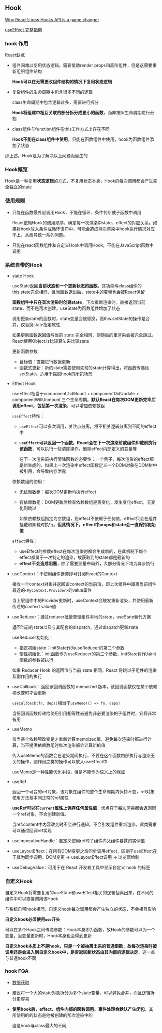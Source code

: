## Hook

[Why React’s new Hooks API is a game changer](https://itnext.io/why-reacts-hooks-api-is-a-game-changer-8731c2b0a8c)

[useEffect 完整指南](https://overreacted.io/zh-hans/a-complete-guide-to-useeffect/)

### hook 作用

React缺点

* 组件间难以复用状态逻辑，需要借助render props和高阶组件，但是这需要重新组织组件结构

	**Hook可以在无需更改组件结构的情况下复用状态逻辑**

* 复杂组件的生命周期中包含很多不同的逻辑

	class生命周期中包含逻辑过多，需要进行拆分

	**Hook将组建中相互关联的部分拆分成更小的函数**，而非按照生命周期进行分割

* class组件与function组件在this工作方式上存在不同

	**Hook不能在class组件中使用**，只能在函数组件中使用，hook为函数组件添加了状态

综上述，Hook是为了解决以上问题而诞生的

### Hook概览

Hook是一种复用**状态逻辑**的方式，不复用状态本身，Hook的每次调用都会产生完全独立的state

### 使用规则

* 只能在函数最外层调用Hook，不能在循环、条件判断或子函数中调用

	React依赖Hook的调用顺序，确定每一次渲染中state、effect的对应关系。如果将hook放入条件或循环语句中，可能会造成两次渲染中hook执行情况对应不上，从而导致一系列问题。

* 只能在react函数组件和自定义Hook中调用Hook，不能在JavaScript函数中调用

### 系统自带的Hook

* state Hook

	useState返回**当前状态和一个更新状态的函数**，其功能与class组件的this.state完全相同，且当函数退出后，state中的变量也会被React保留

	**函数组件中只在首次渲染时创建state**，下次重新渲染时，直接返回当前state，而不是再次创建，useState为函数组件增加了状态

	调用更新state的函数时，state变量会被替换，而this.setState的操作是合并，仅替换state指定属性

	如果更新函数返回值与当前 state 完全相同，则随后的重渲染会被完全跳过。React使用Object.is比较算法来比较state

	更新函数参数
	* 目标值：直接进行数据更新
	* 函数式更新：新的state需要使用先前的state计算得出，将函数传递给setState。适用于摆脱hook的闭包场景

* Effect Hook

	useEffect相当于componentDidMount + componentDidUpdate + componentWillUnmount 三个生命周期。**默认React在每次DOM更新完毕后调用effect，包括第一次渲染**，可以增加依赖数组

	`useEffect`特性：
	* `useEffect`可以多次调用，关注点分离，将不相关逻辑分离到不同的effect中
	* **`useEffect`可以返回一个函数，React会在下一次渲染前或组件卸载前执行该函数**，可以执行一些清除操作，删除effect内部定义的变量等

		在下一次渲染前执行清除函数的必要性：一个例子，每次渲染的effect都是新生成的，如果上一次渲染中effect函数定义一个DOM对象在DOM树中被引用，会导致内存泄露

	依赖数组的使用：
	* 无依赖数组：每次DOM更新均执行effect
	* 有依赖数组：DOM更新后检查依赖数组是否变化，发生变化effect，无变化则跳过

		如果依赖数组指定为空数组，则effect不依赖于任何值，effect只会在组件挂载和卸载时执行。**但此情况下，effect中props和state会一直保持初始值**

	`effect`特性：
	* useEffect的参数effect在每次渲染时都会生成新的，在此机制下每个effect都属于一次特定的渲染，故获取到的state都是最新的
	* **effect不会造成阻塞**，除了需要测量布局外，大部分情况下均为异步执行

* useContext：不使用组件嵌套即可订阅React的Context

	接收一个context对象并返回该context的当前值，即上次组件中距离当前组件最近的`<MyContext.Provider>`的value属性

	当上层组件中的Provider更新时，useContext会触发重新渲染，并使用最新传递的context value值

* useReducer：通过reducer批量管理组件本地的state，useState替代方案

	返回当前的state以及与其配套的dispatch，通过dispatch更新state

	useReducer初始化：
	* 指定初始state：initState作为useReducer的第二个参数
	* 惰性初始化：init函数作为useReducer的第三个参数，initState将作为init函数的参数被执行

	如果 Reducer Hook 的返回值与当前 state 相同，React 将跳过子组件的渲染及副作用的执行

* useCallback：返回该回调函数的 memoized 版本，该回调函数仅在某个依赖项改变时才会更新

	`useCallback(fn, deps)`相当于`useMemo(() => fn, deps)`

	当把回调函数传递给使用引用相等性去避免非必要渲染的子组件时，它将非常有用

* useMemo

	仅当某个依赖项改变是才重新计算memoized值，避免每次渲染时都进行计算，当不提供依赖数组时每次渲染都会计算新的值

	传入useMemo的函数会在渲染期间执行，不要在这个函数内部执行与渲染无关的操作，副作用之类的操作可以放入useEffect中

	useMemo是一种性能优化手段，但是不能作为语义上的保证

* useRef

	返回一个可变的ref对象，该对象在组件的整个生命周期内保持不变，ref对象使用方法基本同正常的ref属性

	**useRef可以在`current`属性上保存任何属性值**，优点在于每次渲染都会返回同一个ref对象，不会创建新值。

	当ref.content中内容改变时不会进行通知，不会引发组件重新渲染。此类需求可以通过回调ref实现

* useImperativeHandle：自定义使用ref时子组件向父组件暴露的实例值
* useLayoutEffect：在所有DOM变更之后同步调用effect，区别于useEffect在于其为同步调用，DOM变更 -> useLayoutEffect调用 -> 浏览器绘制
* useDebugValue：可用于在 React 开发者工具中显示自定义 hook 的标签

### 自定义Hook

自定义Hook将需要复用的useState和useEffect相关的逻辑抽离出来，在不同的组件中可以直接调用该Hook

与系统自带hook相同，自定义hook每次调用都会产生独立的状态，不会相互影响

**自定义hook必须使用`use`开头**

可以在多个Hook之间传递参数：Hook本身即为函数，故Hook的参数可以为一个变量，当变量更新时，Hook本身也会得到更新

**自定义hook本质上不是hook，只是一个被抽离出来的普通函数，故每次渲染时被调用还是会进入到自定义hook中，是否返回新状态由其内部的逻辑决定**，这一点与普通hook不同

### hook FQA

* [数据获取](https://www.robinwieruch.de/react-hooks-fetch-data)
* 建议将一个大的state对象拆分为多个state变量，可以避免合并，而且逻辑拆分更容易
* **使用hook后，effect、组件内部的函数调用、事件处理会默认产生闭包**，其所使用的的状态是他被创建的那次渲染中的

	这是hook与class最大的不同

